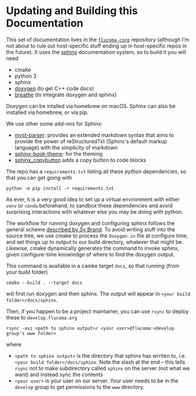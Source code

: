 Updating and Building this Documentation
========================================

This set of documentation lives in the [`flucoma-core`](https://github.com/flucoma/flucoma-core) repository (although I'm not about to rule out host-specific stuff ending up in host-specific repos in the future). It uses the [sphinx](https://www.sphinx-doc.org/en/master/) documentation system, so to build it you will need 

* cmake
* python 3  
* sphinx 
* [doxygen](https://www.doxygen.nl/) (to get C++ code docs)
* [breathe](https://breathe.readthedocs.io/en/latest/index.html) (to integrate doxygen and sphinx)

Doxygen can be intalled via homebrew on macOS. Sphinx can also be installed via homebrew, or via pip. 

We use other some add-ons for Sphinx: 

* [myst-parser](https://myst-parser.readthedocs.io/en/latest/): provides an extended markdown syntax that aims to provide the power of reStructuredTxt (Sphinx's default markup language) with the simplicity of markdown 
* [sphinx-book-theme](https://sphinx-book-theme.readthedocs.io/en/stable/index.html): for the theming 
* [sphinx_copybutton](https://sphinx-copybutton.readthedocs.io/en/latest/) adds a copy button to code blocks

The repo has a `requirements.txt` listing all these python dependencies, so that you can get going with 
```
python -m pip install -r requirements.txt
```
As ever, it is a very good idea to set up a virtual environment with either `venv` or `conda` beforehand, to sandbox these dependencies and avoid surprising interactions with whatever else you may be doing with python. 

The workflow for running doxygen and configuring sphinx follows the general scheme [described by Sy Brand](https://devblogs.microsoft.com/cppblog/clear-functional-c-documentation-with-sphinx-breathe-doxygen-cmake/). To avoid writing stuff into the source tree, we use cmake to process the `Doxygen.in` file at configure time, and set things up to output to our build directory, whatever that might be. Likewise, cmake dynamically generates the command to invoke sphinx, given configure-time knowledge of where to find the doxygen output. 

This command is available in a camke target `docs`, so that running (from your build folder)

```
cmake --build . --target docs
```

will first run doxygen and then sphinx. The output will appear in `<your build folder>/docs/sphinx`. 

Then, if you happen to be a project maintainer, you can use `rsync` to deploy these to `develop.flucoma.org`
```none
rsync -avz <path to sphinx output>/ <your user>@flucoma:<develop group's www folder>
```
where 

* `<path to sphinx output>` is the directory that sphinx has wrriten to, i.e. `<your build folder>/docs/sphinx`. Note the slash at the end – this tells `rsync` not to make subdirectory called `sphinx` on the server (not what we want) and instead sync the contents
* `<your user>` is your user on our server. Your user needs to be in the `develop` group to get permissions to the `www` directory. 
